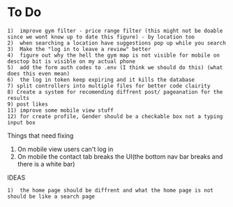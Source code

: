 # To Do

    1)  improve gym filter - price range filter (this might not be doable since we wont know up to date this figure) - by location too
    2)  when searching a location have suggestions pop up while you search
    3)  Make the "log in to leave a review" better
    4)  figure out why the hell the gym map is not visible for mobile on desctop bit is visible on my actual phone 
    5)  add the form auth codes to .env (I think we should do this) (what does this even mean)
    6)  the log in token keep expiring and it kills the database
    7) split controllers into multiple files for better code clairity
    8) Create a system for recomending diffrent post/ pageanation for the results
    9) post likes
    11) improve some mobile view stuff
    12) for create profile, Gender should be a checkable box not a typing input box
   

    
Things that need fixing

1. On mobile view users can't log in
2. On mobile the contact tab breaks the UI(the bottom nav bar breaks and there is a white bar)

IDEAS

    1)  the home page should be diffrent and what the home page is not should be like a search page
